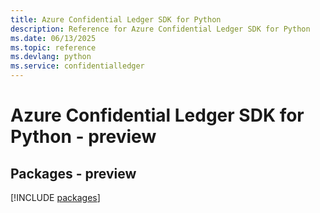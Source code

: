```yaml
---
title: Azure Confidential Ledger SDK for Python
description: Reference for Azure Confidential Ledger SDK for Python
ms.date: 06/13/2025
ms.topic: reference
ms.devlang: python
ms.service: confidentialledger
---
```

# Azure Confidential Ledger SDK for Python - preview
## Packages - preview
[!INCLUDE [packages](confidential-ledger-index.md)]
